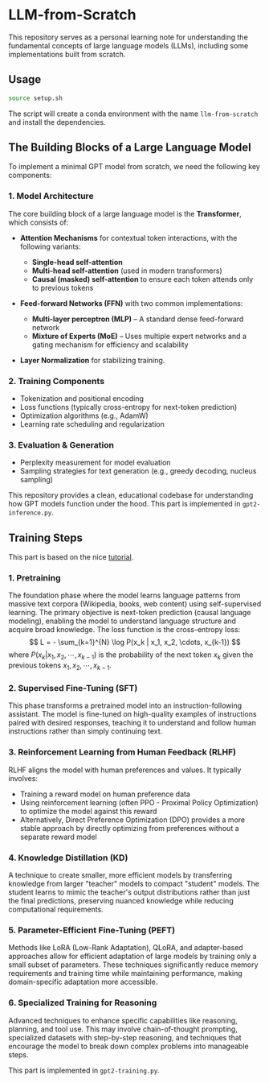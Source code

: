 # LLM-from-Scratch

This repository serves as a personal learning note for understanding the fundamental 
concepts of large language models (LLMs), including some implementations built from scratch.

## Usage

```bash
source setup.sh
```
The script will create a conda environment with the name `llm-from-scratch` and install the dependencies.

## The Building Blocks of a Large Language Model  

To implement a minimal GPT model from scratch, we need the following key components:  

### 1. Model Architecture  
The core building block of a large language model is the **Transformer**, which consists of:  

- **Attention Mechanisms** for contextual token interactions, with the following variants:  
  - **Single-head self-attention**  
  - **Multi-head self-attention** (used in modern transformers)  
  - **Causal (masked) self-attention** to ensure each token attends only to previous tokens  

- **Feed-forward Networks (FFN)** with two common implementations:  
  - **Multi-layer perceptron (MLP)** – A standard dense feed-forward network  
  - **Mixture of Experts (MoE)** – Uses multiple expert networks and a gating mechanism for efficiency and scalability  

- **Layer Normalization** for stabilizing training.  

### 2. Training Components  
- Tokenization and positional encoding  
- Loss functions (typically cross-entropy for next-token prediction)  
- Optimization algorithms (e.g., AdamW)  
- Learning rate scheduling and regularization  

### 3. Evaluation & Generation  
- Perplexity measurement for model evaluation  
- Sampling strategies for text generation (e.g., greedy decoding, nucleus sampling)  

This repository provides a clean, educational codebase for understanding how GPT models function under the hood. This part is implemented in `gpt2-inference.py`.

## Training Steps

This part is based on the nice [tutorial](https://github.com/jingyaogong/minimind?tab=readme-ov-file).

### 1. Pretraining
The foundation phase where the model learns language patterns from massive text corpora (Wikipedia, books, web content) using self-supervised learning. The primary objective is next-token prediction (causal language modeling), enabling the model to understand language structure and acquire broad knowledge. The loss function is the cross-entropy loss:
$$
L = - \sum_{k=1}^{N} \log P(x_k | x_1, x_2, \cdots, x_{k-1})
$$
where $P(x_k | x_1, x_2, \cdots, x_{k-1})$ is the probability of the next token $x_k$ given the previous tokens $x_1, x_2, \cdots, x_{k-1}$.

### 2. Supervised Fine-Tuning (SFT)
This phase transforms a pretrained model into an instruction-following assistant. The model is fine-tuned on high-quality examples of instructions paired with desired responses, teaching it to understand and follow human instructions rather than simply continuing text.

### 3. Reinforcement Learning from Human Feedback (RLHF)
RLHF aligns the model with human preferences and values. It typically involves:
- Training a reward model on human preference data
- Using reinforcement learning (often PPO - Proximal Policy Optimization) to optimize the model against this reward
- Alternatively, Direct Preference Optimization (DPO) provides a more stable approach by directly optimizing from preferences without a separate reward model

### 4. Knowledge Distillation (KD)
A technique to create smaller, more efficient models by transferring knowledge from larger "teacher" models to compact "student" models. The student learns to mimic the teacher's output distributions rather than just the final predictions, preserving nuanced knowledge while reducing computational requirements.

### 5. Parameter-Efficient Fine-Tuning (PEFT)
Methods like LoRA (Low-Rank Adaptation), QLoRA, and adapter-based approaches allow for efficient adaptation of large models by training only a small subset of parameters. These techniques significantly reduce memory requirements and training time while maintaining performance, making domain-specific adaptation more accessible.

### 6. Specialized Training for Reasoning
Advanced techniques to enhance specific capabilities like reasoning, planning, and tool use. This may involve chain-of-thought prompting, specialized datasets with step-by-step reasoning, and techniques that encourage the model to break down complex problems into manageable steps.

This part is implemented in `gpt2-training.py`.
